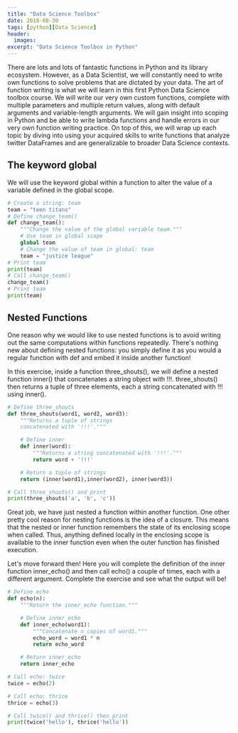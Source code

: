 ```yaml
---
title: "Data Science Toolbox"
date: 2018-08-30
tags: [python][Data Science]
header:
  images:
excerpt: "Data Science Toolbox in Python"
---
```

There are lots and lots of fantastic functions in Python and its library ecosystem. However, as a Data Scientist, we will constantly need to write own functions to solve problems that are dictated by your data. The art of function writing is what we will learn in this first Python Data Science toolbox course. We will write our very own custom functions, complete with multiple parameters and multiple return values, along with default arguments and variable-length arguments. We will gain insight into scoping in Python and be able to write lambda functions and handle errors in our very own function writing practice. On top of this, we will wrap up each topic by diving into using your acquired skills to write functions that analyze twitter DataFrames and are generalizable to broader Data Science contexts.

## The keyword global
We will use the keyword global within a function to alter the value of a variable defined in the global scope.

```python
# Create a string: team
team = "teen titans"
# Define change_team()
def change_team():
    """Change the value of the global variable team."""
    # Use team in global scope
    global team
    # Change the value of team in global: team
    team = "justice league"
# Print team
print(team)
# Call change_team()
change_team()
# Print team
print(team)
```

## Nested Functions
One reason why we would like to use nested functions is to avoid writing out the same computations within functions repeatedly. There's nothing new about defining nested functions: you simply define it as you would a regular function with def and embed it inside another function!

In this exercise, inside a function three_shouts(), we will define a nested function inner() that concatenates a string object with !!!. three_shouts() then returns a tuple of three elements, each a string concatenated with !!! using inner().

```python
# Define three_shouts
def three_shouts(word1, word2, word3):
    """Returns a tuple of strings
    concatenated with '!!!'."""

    # Define inner
    def inner(word):
        """Returns a string concatenated with '!!!'."""
        return word + '!!!'

    # Return a tuple of strings
    return (inner(word1),inner(word2), inner(word3))

# Call three_shouts() and print
print(three_shouts('a', 'b', 'c'))
```

Great job, we have just nested a function within another function. One other pretty cool reason for nesting functions is the idea of a closure. This means that the nested or inner function remembers the state of its enclosing scope when called. Thus, anything defined locally in the enclosing scope is available to the inner function even when the outer function has finished execution.

Let's move forward then! Here you will complete the definition of the inner function inner_echo() and then call echo() a couple of times, each with a different argument. Complete the exercise and see what the output will be!

```python
# Define echo
def echo(n):
    """Return the inner_echo function."""

    # Define inner_echo
    def inner_echo(word1):
        """Concatenate n copies of word1."""
        echo_word = word1 * n
        return echo_word

    # Return inner_echo
    return inner_echo

# Call echo: twice
twice = echo(2)

# Call echo: thrice
thrice = echo(3)

# Call twice() and thrice() then print
print(twice('hello'), thrice('hello'))
```

